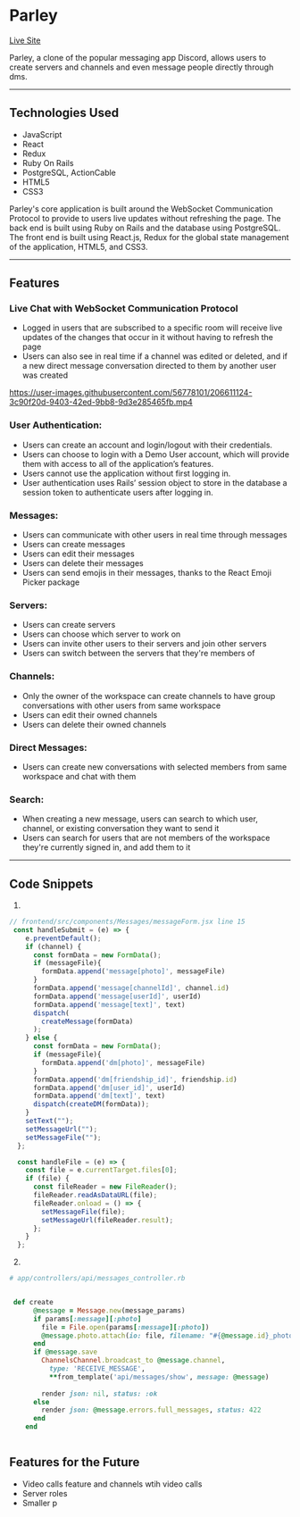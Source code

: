 
# Parley

[Live Site](https://parley.onrender.com)

Parley, a clone of the popular messaging app Discord, allows users to create servers and channels and even message people directly through dms.

---

## Technologies Used

 - JavaScript
 - React
 - Redux
 - Ruby On Rails
 - PostgreSQL, ActionCable 
 - HTML5
 - CSS3

Parley's core application is built around the WebSocket Communication Protocol to provide to users live updates without refreshing the page. The back end is built using Ruby on Rails and the database using PostgreSQL. The front end is built using React.js, Redux for the global state management of the application, HTML5, and CSS3.

---

## Features

### Live Chat with WebSocket Communication Protocol

 - Logged in users that are subscribed to a specific room will receive live updates of the changes that occur in it without having to refresh the page
 - Users can also see in real time if a channel was edited or deleted, and if a new direct message conversation directed to them by another user was created 

https://user-images.githubusercontent.com/56778101/206611124-3c90f20d-9403-42ed-9bb8-9d3e285465fb.mp4

### User Authentication: 

- Users can create an account and login/logout with their credentials.
- Users can choose to login with a Demo User account, which will provide them with access to all of the application’s features.
- Users cannot use the application without first logging in.
- User authentication uses Rails’ session object to store in the database a session token to authenticate users after logging in.

### Messages:

 - Users can communicate with other users in real time through messages
 - Users can create messages
 - Users can edit their messages
 - Users can delete their messages
 - Users can send emojis in their messages, thanks to the React Emoji Picker package

### Servers:

 - Users can create servers
 - Users can choose which server to work on
 - Users can invite other users to their servers and join other servers
 - Users can switch between the servers that they're members of

### Channels:

 - Only the owner of the workspace can create channels to have group conversations with other users from same workspace
 - Users can edit their owned channels
 - Users can delete their owned channels

### Direct Messages: 

 - Users can create new conversations with selected members from same workspace and chat with them

### Search:

 - When creating a new message, users can search to which user, channel, or existing conversation they want to send it
 - Users can search for users that are not members of the workspace they're currently signed in, and add them to it

---

## Code Snippets

1. 
```javascript
// frontend/src/components/Messages/messageForm.jsx line 15
 const handleSubmit = (e) => {
    e.preventDefault();
    if (channel) {
      const formData = new FormData();
      if (messageFile){
        formData.append('message[photo]', messageFile)
      }
      formData.append('message[channelId]', channel.id)
      formData.append('message[userId]', userId)
      formData.append('message[text]', text)
      dispatch(
        createMessage(formData)
      );
    } else {
      const formData = new FormData();
      if (messageFile){
        formData.append('dm[photo]', messageFile)
      }
      formData.append('dm[friendship_id]', friendship.id)
      formData.append('dm[user_id]', userId)
      formData.append('dm[text]', text)
      dispatch(createDM(formData));
    }
    setText("");
    setMessageUrl("");
    setMessageFile("");
  };

  const handleFile = (e) => {
    const file = e.currentTarget.files[0];
    if (file) {
      const fileReader = new FileReader();
      fileReader.readAsDataURL(file);
      fileReader.onload = () => {
        setMessageFile(file);
        setMessageUrl(fileReader.result);
      };
    }
  };


```

2.  


```ruby
# app/controllers/api/messages_controller.rb


 def create 
      @message = Message.new(message_params)
      if params[:message][:photo]
        file = File.open(params[:message][:photo])
        @message.photo.attach(io: file, filename: "#{@message.id}_photo")
      end
      if @message.save
        ChannelsChannel.broadcast_to @message.channel,
          type: 'RECEIVE_MESSAGE',
          **from_template('api/messages/show', message: @message)
      
        render json: nil, status: :ok
      else
        render json: @message.errors.full_messages, status: 422
      end
    end 



```

## Features for the Future

 - Video calls feature and channels wtih video calls
 - Server roles
 - Smaller p


